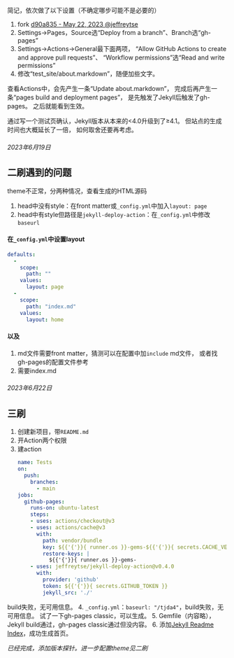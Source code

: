 简记，依次做了以下设置（不确定哪步可能不是必要的）
1. fork [d90a835 - May 22, 2023 @jeffreytse](https://github.com/jeffreytse/jekyll-deploy-action/commit/d90a835c3b0d80402bd8f7a8c7cf694bb75c05dd)
1. Settings→Pages，Source选“Deploy from a branch”、Branch选“gh-pages”
1. Settings→Actions→General最下面两项，
	“Allow GitHub Actions to create and approve pull requests”、
	“Workflow permissions”选“Read and write permissions”
1. 修改“test_site/about.markdown”，随便加些文字。

查看Actions中，会先产生一条“Update about.markdown”，
完成后再产生一条“pages build and deployment pages”，
是先触发了Jekyll后触发了gh-pages。
之后就能看到生效。

通过写一个测试页确认，Jekyll版本从本来的<4.0升级到了≥4.1。
但站点的生成时间也大概延长了一倍，
如何取舍还要再考虑。

###### 2023年6月19日
## 二刷遇到的问题
theme不正常，分两种情况，查看生成的HTML源码
1. head中没有style：在front matter或`_config.yml`中加入`layout: page`
3. head中有style但路径是`jekyll-deploy-action`：在`_config.yml`中修改`baseurl`

#### 在`_config.yml`中设置layout
```yaml
defaults:
  -
    scope:
      path: ""
    values:
      layout: page
  -
    scope:
      path: "index.md"
    values:
      layout: home
```

#### 以及
1. md文件需要front matter，猜测可以在配置中加`include` md文件，
   或者找gh-pages的配置文件参考
3. 需要index.md

###### 2023年6月22日
## 三刷
1. 创建新项目，带`README.md`
2. 开Action两个权限
3. 建action
	```yaml
	name: Tests
	on:
	  push:
	    branches:
	      - main
	jobs:
	  github-pages:
	    runs-on: ubuntu-latest
	    steps:
	    - uses: actions/checkout@v3
	    - uses: actions/cache@v3
	      with:
	        path: vendor/bundle
	        key: ${{'{'}}{ runner.os }}-gems-${{'{'}}{ secrets.CACHE_VERSION }}-${{'{'}}{ hashFiles('**/Gemfile.lock') }}
	        restore-keys: |
	          ${{'{'}}{ runner.os }}-gems-
	    - uses: jeffreytse/jekyll-deploy-action@v0.4.0
	      with:
	        provider: 'github'
	        token: ${{'{'}}{ secrets.GITHUB_TOKEN }}
	        jekyll_src: './'
	```
build失败，无可用信息。
4. `_config.yml`：`baseurl: "/tjda4"`，build失败，无可用信息。
试了一下gh-pages classic，可以生成。
5. Gemfile（内容略），Jekyll build通过，gh-pages classic通过但没内容。
6. 添加[Jekyll Readme Index]，成功生成首页。

[Jekyll Readme Index]:https://github.com/benbalter/jekyll-readme-index

*已经完成，添加版本探针。进一步配置theme见二刷*
